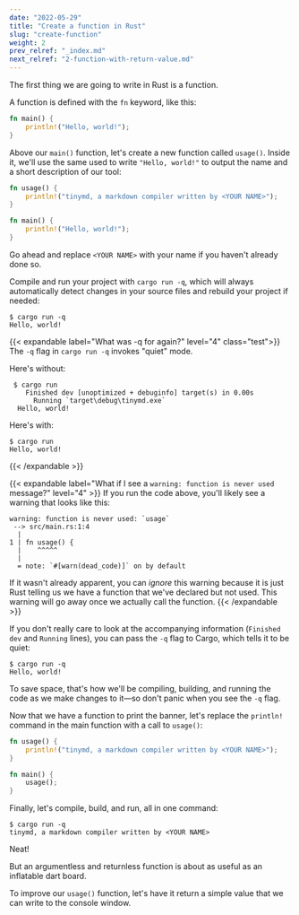 ```yaml
---
date: "2022-05-29"
title: "Create a function in Rust"
slug: "create-function"
weight: 2
prev_relref: "_index.md"
next_relref: "2-function-with-return-value.md"
---
```


The first thing we are going to write in Rust is a function.

A function is defined with the `fn` keyword, like this:

```rust
fn main() {
    println!("Hello, world!");
}
```

Above our `main()` function, let's create a new function called `usage()`. 
Inside it, we'll use the same  used to write `"Hello, world!"` to output the name
and a short description of our tool:

```rust
fn usage() {
    println!("tinymd, a markdown compiler written by <YOUR NAME>");
}

fn main() {
    println!("Hello, world!");
}
```

Go ahead and replace `<YOUR NAME>` with your name if you haven't already done
so. 

Compile and run your project with `cargo run -q`, which will always automatically 
detect changes in your source files and rebuild your project if needed:

```
$ cargo run -q
Hello, world!
```

{{< expandable label="What was -q for again?" level="4" class="test">}}
The `-q` flag in `cargo run -q` invokes "quiet" mode.

Here's without:

```
 $ cargo run
    Finished dev [unoptimized + debuginfo] target(s) in 0.00s
      Running `target\debug\tinymd.exe`
  Hello, world!
```

Here's with: 

```
$ cargo run
Hello, world!
```

{{< /expandable >}}

{{< expandable label="What if I see a `warning: function is never used` message?" level="4" >}}
If you run the code above, you'll likely see a warning that looks like this:

```
warning: function is never used: `usage`
 --> src/main.rs:1:4
  |
1 | fn usage() {
  |    ^^^^^
  |
  = note: `#[warn(dead_code)]` on by default
```

If it wasn't already apparent, you can *ignore* this warning because it is just 
Rust telling us we have a function that we've declared but not used. This warning 
will go away once we actually call the function.
{{< /expandable >}}

If you don't really care to look at the accompanying information (`Finished dev`
and `Running` lines), you can pass the `-q` flag to Cargo, which tells it to be
quiet:

```
$ cargo run -q
Hello, world!
```

To save space, that's how we'll be compiling, building, and running the code as
we make changes to it&mdash;so don't panic when you see the `-q` flag.

Now that we have a function to print the banner, let's replace the `println!` command 
in the main function with a call to `usage()`: 

```rust 
fn usage() {
    println!("tinymd, a markdown compiler written by <YOUR NAME>");
}

fn main() {
    usage();
}
```

Finally, let's compile, build, and run, all in one command:

```
$ cargo run -q
tinymd, a markdown compiler written by <YOUR NAME>
```

Neat! 

But an argumentless and returnless function is about as useful as an 
inflatable dart board. 

To improve our `usage()` function, let's have it return a simple value that we 
can write to the console window. 
